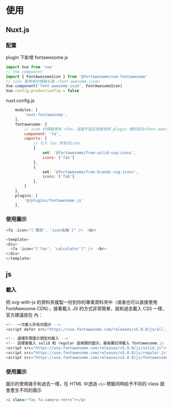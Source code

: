# 使用

## Nuxt.js

### 配置

plugin 下新增 fontawesome.js

```javascript
import Vue from 'vue'
// the component
import { FontAwesomeIcon } from '@fortawesome/vue-fontawesome'
// icon 要使用的標籤名稱 <font-awesome-icon>
Vue.component('font-awesome-icon', FontAwesomeIcon)
Vue.config.productionTip = false
```

nuxt.config.js

```javascript
    modules: [
        'nuxt-fontawesome',
    ],
    fontawesome: {
        // icon 的標籤使用 <fa>，這邊不設定就會依照 plugin 裡的設定<font-awesome-icon>
        component: 'fa',
        imports: [
            // 引入 fas 所有的icon
            {
                set: '@fortawesome/free-solid-svg-icons',
                icons: ['fas']
            },
            {
                set: '@fortawesome/free-brands-svg-icons',
                icons: ['fab']
            },
        ]
    },
    plugins: [
        '@/plugins/fontawesome.js'
    ],
```

### 使用圖示

```javascript
<fa :icon="['類別', 'icon名稱']" />  <br>
```

```javascript
<template>
<div>
  <fa :icon="['fas', 'calculator']" />  <br>
</div>
</template>
```

## js

### 載入

把 svg-with-js 的資料夾複製一份到你的專案資料夾中（或者也可以直接使用 FontAwesome CDN），接著載入 JS 的方式非常簡單，就和過去載入 CSS 一樣，官方建議放在 內：

```javascript
<!-- 一次載入所有的圖示 -->
<script defer src="https://use.fontawesome.com/releases/v5.0.0/js/all.js"></script>
```

```javascript
<!-- 選擇所需圖示類型的載入 -->
<!-- 這裡會載入 solid 和 regular 這兩類的圖示，最後要記得載入 fontawesome.js -->
<script src="https://use.fontawesome.com/releases/v5.0.0/js/solid.js"></script>
<script src="https://use.fontawesome.com/releases/v5.0.0/js/regular.js"></script>
<script src="https://use.fontawesome.com/releases/v5.0.0/js/fontawesome.js"></script>
```

### 使用圖示

圖示的使用幾乎和過去一樣，在 HTML 中透過 `<i>` 標籤同時給予不同的 class 就會產生不同的圖示

```javascript
<i class="fas fa-camera-retro"></i>
```

